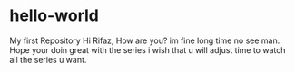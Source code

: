 # hello-world
My first Repository
Hi Rifaz,
How are you? im fine long time no see man.
Hope your doin great with the series i wish that u will adjust time to watch all the series u want.

